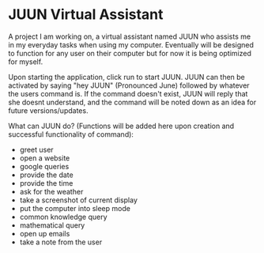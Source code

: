 # JUUN Virtual Assistant
A project I am working on, a virtual assistant named JUUN who assists me in my everyday tasks when using my computer. Eventually will be designed to function for any user on their computer but for now it is being optimized for myself.

Upon starting the application, click run to start JUUN. 
JUUN can then be activated by saying "hey JUUN" (Pronounced June) followed by whatever the users command is.
If the command doesn't exist, JUUN will reply that she doesnt understand, and the command will be noted down as an idea for future versions/updates.

 What can JUUN do? (Functions will be added here upon creation and successful functionality of command):
 - greet user
 - open a website
 - google queries
 - provide the date
 - provide the time
 - ask for the weather
 - take a screenshot of current display
 - put the computer into sleep mode
 - common knowledge query
 - mathematical query
 - open up emails
 - take a note from the user


 
